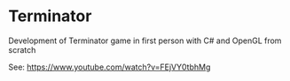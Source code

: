 # Terminator
Development of Terminator game in first person with C# and OpenGL from scratch

See: https://www.youtube.com/watch?v=FEjVY0tbhMg
